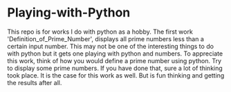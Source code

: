 # Playing-with-Python
This repo is for works I do with python as a hobby. The first work 'Definition_of_Prime_Number', displays all prime numbers less than a certain input number. This may not be one of the interesting things to do with python but it gets one playing with python and numbers. To appreciate this work, think of how you would define a prime number using python. Try to display some prime numbers. If you have done that, sure a lot of thinking took place. It is the case for this work as well. But is fun thinking and getting the results after all.
